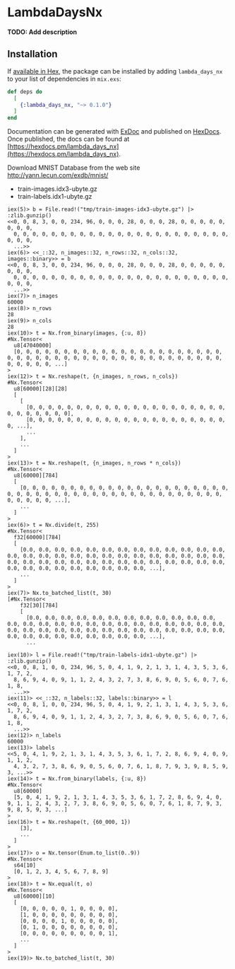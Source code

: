 # LambdaDaysNx

**TODO: Add description**

## Installation

If [available in Hex](https://hex.pm/docs/publish), the package can be installed
by adding `lambda_days_nx` to your list of dependencies in `mix.exs`:

```elixir
def deps do
  [
    {:lambda_days_nx, "~> 0.1.0"}
  ]
end
```

Documentation can be generated with [ExDoc](https://github.com/elixir-lang/ex_doc)
and published on [HexDocs](https://hexdocs.pm). Once published, the docs can
be found at [https://hexdocs.pm/lambda_days_nx](https://hexdocs.pm/lambda_days_nx).

Download MNIST Database from the web site http://yann.lecun.com/exdb/mnist/
- train-images.idx3-ubyte.gz
- train-labels.idx1-ubyte.gz


```
iex(5)> b = File.read!("tmp/train-images-idx3-ubyte.gz") |> :zlib.gunzip()
<<0, 0, 8, 3, 0, 0, 234, 96, 0, 0, 0, 28, 0, 0, 0, 28, 0, 0, 0, 0, 0, 0, 0, 0,
  0, 0, 0, 0, 0, 0, 0, 0, 0, 0, 0, 0, 0, 0, 0, 0, 0, 0, 0, 0, 0, 0, 0, 0, 0, 0,
  ...>>
iex(6)> <<_::32, n_images::32, n_rows::32, n_cols::32, images::binary>> = b
<<0, 0, 8, 3, 0, 0, 234, 96, 0, 0, 0, 28, 0, 0, 0, 28, 0, 0, 0, 0, 0, 0, 0, 0,
  0, 0, 0, 0, 0, 0, 0, 0, 0, 0, 0, 0, 0, 0, 0, 0, 0, 0, 0, 0, 0, 0, 0, 0, 0, 0,
  ...>>
iex(7)> n_images
60000
iex(8)> n_rows
28
iex(9)> n_cols
28
iex(10)> t = Nx.from_binary(images, {:u, 8})
#Nx.Tensor<
  u8[47040000]
  [0, 0, 0, 0, 0, 0, 0, 0, 0, 0, 0, 0, 0, 0, 0, 0, 0, 0, 0, 0, 0, 0, 0, 0, 0, 0, 0, 0, 0, 0, 0, 0, 0, 0, 0, 0, 0, 0, 0, 0, 0, 0, 0, 0, 0, 0, 0, 0, 0, 0, ...]
>
iex(12)> t = Nx.reshape(t, {n_images, n_rows, n_cols})
#Nx.Tensor<
  u8[60000][28][28]
  [
    [
      [0, 0, 0, 0, 0, 0, 0, 0, 0, 0, 0, 0, 0, 0, 0, 0, 0, 0, 0, 0, 0, 0, 0, 0, 0, 0, 0, 0],
      [0, 0, 0, 0, 0, 0, 0, 0, 0, 0, 0, 0, 0, 0, 0, 0, 0, 0, 0, 0, 0, 0, ...],
      ...
    ],
    ...
  ]
>
iex(13)> t = Nx.reshape(t, {n_images, n_rows * n_cols})
#Nx.Tensor<
  u8[60000][784]
  [
    [0, 0, 0, 0, 0, 0, 0, 0, 0, 0, 0, 0, 0, 0, 0, 0, 0, 0, 0, 0, 0, 0, 0, 0, 0, 0, 0, 0, 0, 0, 0, 0, 0, 0, 0, 0, 0, 0, 0, 0, 0, 0, 0, 0, 0, 0, 0, 0, 0, 0, ...],
    ...
  ]
>
iex(6)> t = Nx.divide(t, 255)
#Nx.Tensor<
  f32[60000][784]
  [
    [0.0, 0.0, 0.0, 0.0, 0.0, 0.0, 0.0, 0.0, 0.0, 0.0, 0.0, 0.0, 0.0, 0.0, 0.0, 0.0, 0.0, 0.0, 0.0, 0.0, 0.0, 0.0, 0.0, 0.0, 0.0, 0.0, 0.0, 0.0, 0.0, 0.0, 0.0, 0.0, 0.0, 0.0, 0.0, 0.0, 0.0, 0.0, 0.0, 0.0, 0.0, 0.0, 0.0, 0.0, 0.0, 0.0, 0.0, 0.0, 0.0, 0.0, ...],
    ...
  ]
>
iex(7)> Nx.to_batched_list(t, 30)
[#Nx.Tensor<
    f32[30][784]
    [
      [0.0, 0.0, 0.0, 0.0, 0.0, 0.0, 0.0, 0.0, 0.0, 0.0, 0.0, 0.0, 0.0, 0.0, 0.0, 0.0, 0.0, 0.0, 0.0, 0.0, 0.0, 0.0, 0.0, 0.0, 0.0, 0.0, 0.0, 0.0, 0.0, 0.0, 0.0, 0.0, 0.0, 0.0, 0.0, 0.0, 0.0, 0.0, 0.0, 0.0, 0.0, 0.0, 0.0, 0.0, 0.0, 0.0, 0.0, 0.0, 0.0, ...],
      ...

iex(10)> l = File.read!("tmp/train-labels-idx1-ubyte.gz") |> :zlib.gunzip()
<<0, 0, 8, 1, 0, 0, 234, 96, 5, 0, 4, 1, 9, 2, 1, 3, 1, 4, 3, 5, 3, 6, 1, 7, 2,
  8, 6, 9, 4, 0, 9, 1, 1, 2, 4, 3, 2, 7, 3, 8, 6, 9, 0, 5, 6, 0, 7, 6, 1, 8,
  ...>>
iex(11)> <<_::32, n_labels::32, labels::binary>> = l
<<0, 0, 8, 1, 0, 0, 234, 96, 5, 0, 4, 1, 9, 2, 1, 3, 1, 4, 3, 5, 3, 6, 1, 7, 2,
  8, 6, 9, 4, 0, 9, 1, 1, 2, 4, 3, 2, 7, 3, 8, 6, 9, 0, 5, 6, 0, 7, 6, 1, 8,
  ...>>
iex(12)> n_labels
60000
iex(13)> labels
<<5, 0, 4, 1, 9, 2, 1, 3, 1, 4, 3, 5, 3, 6, 1, 7, 2, 8, 6, 9, 4, 0, 9, 1, 1, 2,
  4, 3, 2, 7, 3, 8, 6, 9, 0, 5, 6, 0, 7, 6, 1, 8, 7, 9, 3, 9, 8, 5, 9, 3, ...>>
iex(14)> t = Nx.from_binary(labels, {:u, 8})
#Nx.Tensor<
  u8[60000]
  [5, 0, 4, 1, 9, 2, 1, 3, 1, 4, 3, 5, 3, 6, 1, 7, 2, 8, 6, 9, 4, 0, 9, 1, 1, 2, 4, 3, 2, 7, 3, 8, 6, 9, 0, 5, 6, 0, 7, 6, 1, 8, 7, 9, 3, 9, 8, 5, 9, 3, ...]
> 
iex(16)> t = Nx.reshape(t, {60_000, 1})
    [3],
    ...
  ] 
>
iex(17)> o = Nx.tensor(Enum.to_list(0..9))
#Nx.Tensor<
  s64[10]
  [0, 1, 2, 3, 4, 5, 6, 7, 8, 9]
>
iex(18)> t = Nx.equal(t, o)
#Nx.Tensor<
  u8[60000][10]
  [
    [0, 0, 0, 0, 0, 1, 0, 0, 0, 0],
    [1, 0, 0, 0, 0, 0, 0, 0, 0, 0],
    [0, 0, 0, 0, 1, 0, 0, 0, 0, 0],
    [0, 1, 0, 0, 0, 0, 0, 0, 0, 0],
    [0, 0, 0, 0, 0, 0, 0, 0, 0, 1],
    ...
  ]
>
iex(19)> Nx.to_batched_list(t, 30)
```


